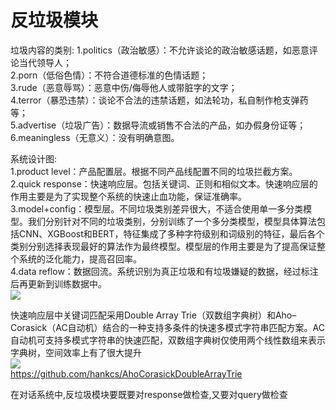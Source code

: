 # 反垃圾模块  
垃圾内容的类别: 
1.politics（政治敏感）：不允许谈论的政治敏感话题，如恶意评论当代领导人；  
2.porn（低俗色情）：不符合道德标准的色情话题；  
3.rude（恶意辱骂）：恶意中伤/侮辱他人或带脏字的文字；  
4.terror（暴恐违禁）：谈论不合法的违禁话题，如法轮功，私自制作枪支弹药等；  
5.advertise（垃圾广告）：数据导流或销售不合法的产品，如办假身份证等；  
6.meaningless（无意义）：没有明确意图。  
  
系统设计图:  
1.product level：产品配置层。根据不同产品线配置不同的垃圾拦截方案。  
2.quick response：快速响应层。包括关键词、正则和相似文本。快速响应层的作用主要是为了实现整个系统的快速止血功能，保证准确率。  
3.model+config：模型层。不同垃圾类别差异很大，不适合使用单一多分类模型。我们分别针对不同的垃圾类别，分别训练了一个多分类模型，模型具体算法包括CNN、XGBoost和BERT，特征集成了多种字符级别和词级别的特征，最后各个类别分别选择表现最好的算法作为最终模型。模型层的作用主要是为了提高保证整个系统的泛化能力，提高召回率。  
4.data reflow：数据回流。系统识别为真正垃圾和有垃圾嫌疑的数据，经过标注后再更新到训练数据中。  
**![](https://lh6.googleusercontent.com/zogYlrPX8u8dX3t4BfgOo33tCVIbzCw4_i2FE5itzLTySrRBlEf7fn9mbSjF5kcfstZdTj369KJOc7uli3msgqNjrzumNHuYLyDkzIzYiAUCX2qhasGcYysEGsPSbO2XD_j44bze)**  
  
快速响应层中关键词匹配采用Double Array Trie（双数组字典树）和Aho–Corasick（AC自动机）结合的一种支持多条件的快速多模式字符串匹配方案。AC自动机可支持多模式字符串的快速匹配，双数组字典树仅使用两个线性数组来表示字典树，空间效率上有了很大提升  
**![](https://lh4.googleusercontent.com/KauRYnwPLtUp0eRcT89Fj-1D3mlef8HboA6ykpSuPC5-ha8LBfj54RrAytxK-Syn9qRoTTOxNjnn8Xqsl5TXug5or10fSiWOU9ohO-oFGQ1mX02kXejoaiVSezLt5XfpC8gsnBCR)**  
https://github.com/hankcs/AhoCorasickDoubleArrayTrie
  
在对话系统中,反垃圾模块要既要对response做检查,又要对query做检查  
